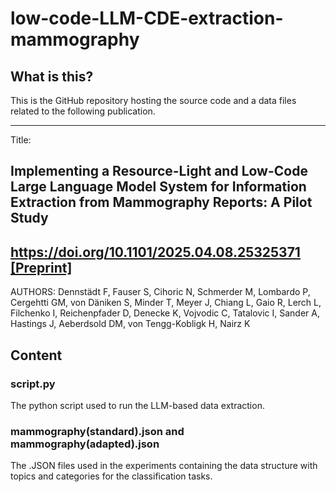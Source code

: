 # low-code-LLM-CDE-extraction-mammography

## What is this?

This is the GitHub repository hosting the source code and a data files related to the following publication.

---

Title:
## Implementing a Resource-Light and Low-Code Large Language Model System for Information Extraction from Mammography Reports: A Pilot Study 

[https://doi.org/10.1101/2025.04.08.25325371 [Preprint]](https://doi.org/10.1007/s10278-025-01659-4)
---
AUTHORS: Dennstädt F, Fauser S, Cihoric N, Schmerder M, Lombardo P, Cergehtti GM, von Däniken S, Minder T, Meyer J, Chiang L, Gaio R, Lerch L, Filchenko I, Reichenpfader D, Denecke K, Vojvodic C, Tatalovic I, Sander A, Hastings J, Aeberdsold DM, von Tengg-Kobligk H, Nairz K


## Content

### script.py

The python script used to run the LLM-based data extraction.


### mammography(standard).json and mammography(adapted).json
The .JSON files used in the experiments containing the data structure with topics and categories for the classification tasks.
